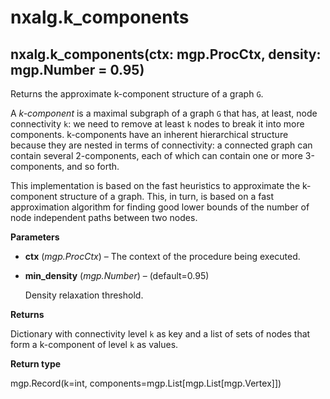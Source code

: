 # nxalg.k\_components

## nxalg.k\_components\(ctx: mgp.ProcCtx, density: mgp.Number = 0.95\)

Returns the approximate k-component structure of a graph `G`.

A _k-component_ is a maximal subgraph of a graph `G` that has, at least, node connectivity `k`: we need to remove at least `k` nodes to break it into more components. k-components have an inherent hierarchical structure because they are nested in terms of connectivity: a connected graph can contain several 2-components, each of which can contain one or more 3-components, and so forth.

This implementation is based on the fast heuristics to approximate the k-component structure of a graph. This, in turn, is based on a fast approximation algorithm for finding good lower bounds of the number of node independent paths between two nodes.

**Parameters**

* **ctx** \(_mgp.ProcCtx_\) – The context of the procedure being executed.
* **min\_density** \(_mgp.Number_\) – \(default=0.95\)

  Density relaxation threshold.

**Returns**

Dictionary with connectivity level `k` as key and a list of sets of nodes that form a k-component of level `k` as values.

**Return type**

mgp.Record\(k=int, components=mgp.List\[mgp.List\[mgp.Vertex\]\]\)

